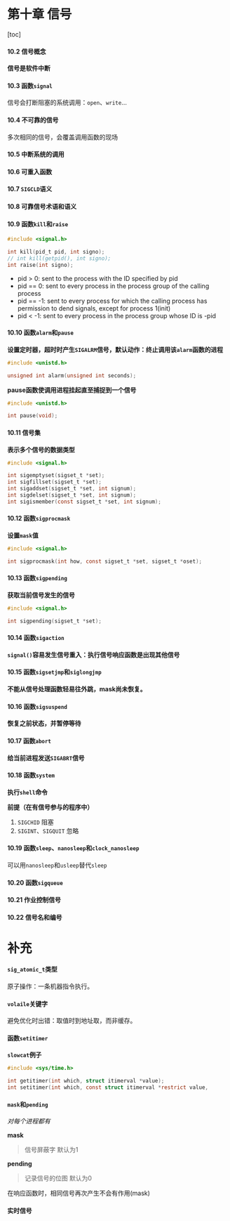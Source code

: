 # 第十章 信号

[toc]

#### 10.2 信号概念

**信号是软件中断**

#### 10.3 函数`signal`

信号会打断阻塞的系统调用：`open`、`write`...

#### 10.4 不可靠的信号

多次相同的信号，会覆盖调用函数的现场

#### 10.5 中断系统的调用

#### 10.6 可重入函数

#### 10.7 `SIGCLD`语义

#### 10.8 可靠信号术语和语义

#### 10.9 函数`kill`和`raise`

```c
#include <signal.h>

int kill(pid_t pid, int signo);
// int kill(getpid(), int signo);
int raise(int signo);
```

- pid > 0: sent to the process with the ID specified by pid
- pid == 0: sent to every process in the process group of the calling process
- pid == -1: sent to every process for which the calling process has permission to dend signals, except for process 1(init)
- pid < -1: sent to every process in the process group whose ID is -pid

#### 10.10 函数`alarm`和`pause`

**设置定时器，超时时产生`SIGALRM`信号，默认动作：终止调用该`alarm`函数的进程**

```c
#include <unistd.h>

unsigned int alarm(unsigned int seconds);
```

**pause函数使调用进程挂起直至捕捉到一个信号**

```c
#include <unistd.h>

int pause(void);
```

#### 10.11 信号集

**表示多个信号的数据类型**

```c
#include <signal.h>

int sigemptyset(sigset_t *set);
int sigfillset(sigset_t *set);
int sigaddset(sigset_t *set, int signum);
int sigdelset(sigset_t *set, int signum);
int sigismember(const sigset_t *set, int signum);
```

#### 10.12 函数`sigprocmask`

**设置`mask`值**

```c
#include <signal.h>

int sigprocmask(int how, const sigset_t *set, sigset_t *oset);
```

#### 10.13 函数`sigpending`

**获取当前信号发生的信号**

```c
#include <signal.h>

int sigpending(sigset_t *set);
```

#### 10.14 函数`sigaction`

**`signal()`容易发生信号重入：执行信号响应函数是出现其他信号**

#### 10.15 函数`sigsetjmp`和`siglongjmp`

**不能从信号处理函数轻易往外跳，mask尚未恢复。**

#### 10.16 函数`sigsuspend`

**恢复之前状态，并暂停等待**

#### 10.17 函数`abort`

**给当前进程发送`SIGABRT`信号**

#### 10.18 函数`system`

**执行`shell`命令**

**前提（在有信号参与的程序中）**
1. `SIGCHID` 阻塞
2. `SIGINT`、`SIGQUIT` 忽略

#### 10.19 函数`sleep`、`nanosleep`和`clock_nanosleep`

可以用`nanosleep`和`usleep`替代`sleep`

#### 10.20 函数`sigqueue`

#### 10.21 作业控制信号

#### 10.22 信号名和编号


# 补充

#### `sig_atomic_t`类型

原子操作：一条机器指令执行。

#### `volaile`关键字

避免优化时出错：取值时到地址取，而非缓存。

#### 函数`setitimer`

**`slowcat`例子**

```c
#include <sys/time.h>

int getitimer(int which, struct itimerval *value);
int setitimer(int which, const struct itimerval *restrict value,
```

#### `mask`和`pending`

*对每个进程都有*

**mask**
> 信号屏蔽字 默认为1

**pending**
> 记录信号的位图 默认为0

在响应函数时，相同信号再次产生不会有作用(mask)

#### 实时信号



